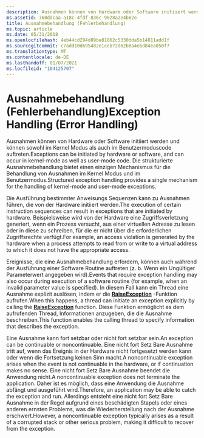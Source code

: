 ```yaml
---
description: Ausnahmen können von Hardware oder Software initiiert werden und können sowohl im Kernel Modus als auch im Benutzermoduscode auftreten. Die strukturierte Ausnahmebehandlung bietet einen einzigen Mechanismus für die Behandlung von Ausnahmen im Kernel Modus und im Benutzermodus.
ms.assetid: 760ddcaa-a18c-4fdf-836c-9028a2e4b62e
title: Ausnahmebehandlung (Fehlerbehandlung)
ms.topic: article
ms.date: 05/31/2018
ms.openlocfilehash: 4eb44cd294d89be81862c5330dda5b14811add1f
ms.sourcegitcommit: c7add10d695482e1ceb72d62b8a4ebd84ea050f7
ms.translationtype: MT
ms.contentlocale: de-DE
ms.lasthandoff: 01/07/2021
ms.locfileid: "104125707"
---
```

# <a name="exception-handling-error-handling"></a><span data-ttu-id="1a689-104">Ausnahmebehandlung (Fehlerbehandlung)</span><span class="sxs-lookup"><span data-stu-id="1a689-104">Exception Handling (Error Handling)</span></span>

<span data-ttu-id="1a689-105">Ausnahmen können von Hardware oder Software initiiert werden und können sowohl im Kernel Modus als auch im Benutzermoduscode auftreten.</span><span class="sxs-lookup"><span data-stu-id="1a689-105">Exceptions can be initiated by hardware or software, and can occur in kernel-mode as well as user-mode code.</span></span> <span data-ttu-id="1a689-106">Die strukturierte Ausnahmebehandlung bietet einen einzigen Mechanismus für die Behandlung von Ausnahmen im Kernel Modus und im Benutzermodus.</span><span class="sxs-lookup"><span data-stu-id="1a689-106">Structured exception handling provides a single mechanism for the handling of kernel-mode and user-mode exceptions.</span></span>

<span data-ttu-id="1a689-107">Die Ausführung bestimmter Anweisungs Sequenzen kann zu Ausnahmen führen, die von der Hardware initiiert werden.</span><span class="sxs-lookup"><span data-stu-id="1a689-107">The execution of certain instruction sequences can result in exceptions that are initiated by hardware.</span></span> <span data-ttu-id="1a689-108">Beispielsweise wird von der Hardware eine Zugriffsverletzung generiert, wenn ein Prozess versucht, aus einer virtuellen Adresse zu lesen oder in diese zu schreiben, für die er nicht über die erforderlichen Zugriffsrechte verfügt.</span><span class="sxs-lookup"><span data-stu-id="1a689-108">For example, an access violation is generated by the hardware when a process attempts to read from or write to a virtual address to which it does not have the appropriate access.</span></span>

<span data-ttu-id="1a689-109">Ereignisse, die eine Ausnahmebehandlung erfordern, können auch während der Ausführung einer Software Routine auftreten (z. b. Wenn ein Ungültiger Parameterwert angegeben wird).</span><span class="sxs-lookup"><span data-stu-id="1a689-109">Events that require exception handling may also occur during execution of a software routine (for example, when an invalid parameter value is specified).</span></span> <span data-ttu-id="1a689-110">In diesem Fall kann ein Thread eine Ausnahme explizit auslösen, indem er die [**RaiseException**](/windows/win32/api/errhandlingapi/nf-errhandlingapi-raiseexception) -Funktion aufrufen.</span><span class="sxs-lookup"><span data-stu-id="1a689-110">When this happens, a thread can initiate an exception explicitly by calling the [**RaiseException**](/windows/win32/api/errhandlingapi/nf-errhandlingapi-raiseexception) function.</span></span> <span data-ttu-id="1a689-111">Diese Funktion ermöglicht es dem aufrufenden Thread, Informationen anzugeben, die die Ausnahme beschreiben.</span><span class="sxs-lookup"><span data-stu-id="1a689-111">This function enables the calling thread to specify information that describes the exception.</span></span>

<span data-ttu-id="1a689-112">Eine Ausnahme kann fort setzbar oder nicht fort setzbar sein.</span><span class="sxs-lookup"><span data-stu-id="1a689-112">An exception can be continuable or noncontinuable.</span></span> <span data-ttu-id="1a689-113">Eine nicht fort Setz Bare Ausnahme tritt auf, wenn das Ereignis in der Hardware nicht fortgesetzt werden kann oder wenn die Fortsetzung keinen Sinn macht.</span><span class="sxs-lookup"><span data-stu-id="1a689-113">A noncontinuable exception arises when the event is not continuable in the hardware, or if continuation makes no sense.</span></span> <span data-ttu-id="1a689-114">Eine nicht fort Setz Bare Ausnahme beendet die Anwendung nicht.</span><span class="sxs-lookup"><span data-stu-id="1a689-114">A noncontinuable exception does not terminate the application.</span></span> <span data-ttu-id="1a689-115">Daher ist es möglich, dass eine Anwendung die Ausnahme abfängt und ausgeführt wird.</span><span class="sxs-lookup"><span data-stu-id="1a689-115">Therefore, an application may be able to catch the exception and run.</span></span> <span data-ttu-id="1a689-116">Allerdings entsteht eine nicht fort Setz Bare Ausnahme in der Regel aufgrund eines beschädigten Stapels oder eines anderen ernsten Problems, was die Wiederherstellung nach der Ausnahme erschwert.</span><span class="sxs-lookup"><span data-stu-id="1a689-116">However, a noncontinuable exception typically arises as a result of a corrupted stack or other serious problem, making it difficult to recover from the exception.</span></span>

 

 
